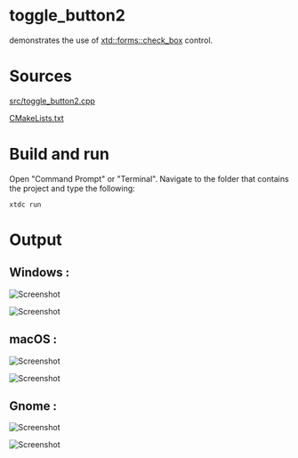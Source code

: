 # toggle_button2

demonstrates the use of [xtd::forms::check_box](../../../src/xtd_forms/include/xtd/forms/toggle_button.hpp) control.

# Sources

[src/toggle_button2.cpp](src/toggle_button2.cpp)

[CMakeLists.txt](CMakeLists.txt)

# Build and run

Open "Command Prompt" or "Terminal". Navigate to the folder that contains the project and type the following:

```shell
xtdc run
```

# Output

## Windows :

![Screenshot](../../../docs/pictures/examples/toggle_button2_w.png)

![Screenshot](../../../docs/pictures/examples/toggle_button2_wd.png)

## macOS :

![Screenshot](../../../docs/pictures/examples/toggle_button2_m.png)

![Screenshot](../../../docs/pictures/examples/toggle_button2_md.png)

## Gnome :

![Screenshot](../../../docs/pictures/examples/toggle_button2_g.png)

![Screenshot](../../../docs/pictures/examples/toggle_button2_gd.png)
